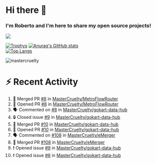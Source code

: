 # Hi there 👋
### I'm Roberto and I'm here to share my open source projects!

<img src="https://komarev.com/ghpvc/?username=mastercruelty&label=Profile views&color=0e75b6"><br>

[![Trophys](https://github-profile-trophy.vercel.app/?username=mastercruelty)](https://github.com/ryo-ma/github-profile-trophy)
[![Anurag's GitHub stats](https://github-readme-stats.vercel.app/api?username=mastercruelty&show_icons=true&theme=tokyonight)](https://github.com/anuraghazra/github-readme-stats)<br>
[![Top Langs](https://github-readme-stats.vercel.app/api/top-langs/?username=mastercruelty&langs_count=10&hide=jupyter%20notebook&exclude_repo=Alarm-project&layout=compact&theme=tokyonight)](https://github.com/anuraghazra/github-readme-stats)
<p><img align="center" src="https://github-readme-streak-stats.herokuapp.com/?user=mastercruelty&" alt="mastercruelty" /></p>

# :zap: Recent Activity
<!--START_SECTION:activity-->
1. 🎉 Merged PR [#8](https://github.com/MasterCruelty/MetroFlowRouter/pull/8) in [MasterCruelty/MetroFlowRouter](https://github.com/MasterCruelty/MetroFlowRouter)
2. 💪 Opened PR [#8](https://github.com/MasterCruelty/MetroFlowRouter/pull/8) in [MasterCruelty/MetroFlowRouter](https://github.com/MasterCruelty/MetroFlowRouter)
3. 🗣 Commented on [#8](https://github.com/MasterCruelty/gokart-data-hub/issues/8#issuecomment-1982066990) in [MasterCruelty/gokart-data-hub](https://github.com/MasterCruelty/gokart-data-hub)
4. 🔒 Closed issue [#9](https://github.com/MasterCruelty/gokart-data-hub/issues/9) in [MasterCruelty/gokart-data-hub](https://github.com/MasterCruelty/gokart-data-hub)
5. 🎉 Merged PR [#10](https://github.com/MasterCruelty/gokart-data-hub/pull/10) in [MasterCruelty/gokart-data-hub](https://github.com/MasterCruelty/gokart-data-hub)
6. 💪 Opened PR [#10](https://github.com/MasterCruelty/gokart-data-hub/pull/10) in [MasterCruelty/gokart-data-hub](https://github.com/MasterCruelty/gokart-data-hub)
7. 🗣 Commented on [#108](https://github.com/MasterCruelty/eMerger/pull/108#issuecomment-1977588738) in [MasterCruelty/eMerger](https://github.com/MasterCruelty/eMerger)
8. 🎉 Merged PR [#108](https://github.com/MasterCruelty/eMerger/pull/108) in [MasterCruelty/eMerger](https://github.com/MasterCruelty/eMerger)
9. ❗ Opened issue [#9](https://github.com/MasterCruelty/gokart-data-hub/issues/9) in [MasterCruelty/gokart-data-hub](https://github.com/MasterCruelty/gokart-data-hub)
10. ❗ Opened issue [#8](https://github.com/MasterCruelty/gokart-data-hub/issues/8) in [MasterCruelty/gokart-data-hub](https://github.com/MasterCruelty/gokart-data-hub)
<!--END_SECTION:activity-->
